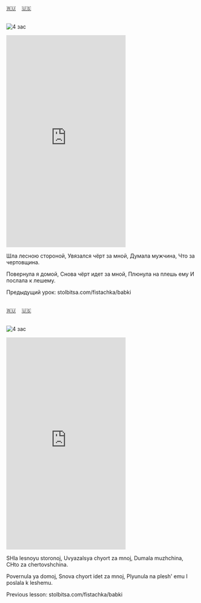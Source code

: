 <span id="ru"><a href='#ru'>🇷🇺</a> &nbsp;&nbsp;&nbsp;<a href='#en'>🇺🇸</a> &nbsp;&nbsp;&nbsp;</span><br><br>

![4 зас](https://github.com/user-attachments/assets/67ed7a25-e908-4752-ab46-80beff64b219)

<iframe width="315" height="560" src="https://www.youtube.com/embed/CJSWg42fUeM" frameborder="0" allow="accelerometer; autoplay; clipboard-write; encrypted-media; gyroscope; picture-in-picture; web-share"allowfullscreen></iframe>

Шла лесною стороной,
Увязался чёрт за мной,
Думала мужчина,
Что за чертовщина.

Повернула я домой,
Снова чёрт идет за мной,
Плюнула на плешь ему
И послала к лешему.


Предыдущий урок: stolbitsa.com/fistachka/babki
<br><br>

<span id="en"><a href='#ru'>🇷🇺</a> &nbsp;&nbsp;&nbsp;<a href='#en'>🇺🇸</a> &nbsp;&nbsp;&nbsp;</span><br><br>

![4 зас](https://github.com/user-attachments/assets/67ed7a25-e908-4752-ab46-80beff64b219)

<iframe width="315" height="560" src="https://www.youtube.com/embed/jeQwxzV2nFU" frameborder="0" allow="accelerometer; autoplay; clipboard-write; encrypted-media; gyroscope; picture-in-picture; web-share"allowfullscreen></iframe>

SHla lesnoyu storonoj,
Uvyazalsya chyort za mnoj,
Dumala muzhchina,
CHto za chertovshchina.

Povernula ya domoj,
Snova chyort idet za mnoj,
Plyunula na plesh' emu
I poslala k leshemu.

Previous lesson: stolbitsa.com/fistachka/babki<br><br>

